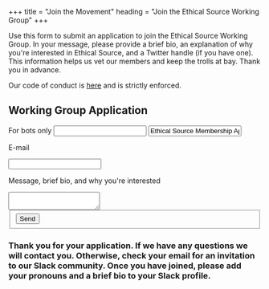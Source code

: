 +++
title = "Join the Movement"
heading = "Join the Ethical Source Working Group"
+++

Use this form to submit an application to join the Ethical Source Working Group. In your message, please provide a brief bio, an explanation of why you're interested in Ethical Source, and a Twitter handle (if you have one). This information helps us vet our members and keep the trolls at bay. Thank you in advance.

Our code of conduct is [here](/community-code-of-conduct) and is strictly enforced.

<h2>Working Group Application</h2>
<div class="form-container form-container-card">
  <form class="send_message_form message form" name="apply" method="post" action="/" data-modal-id="modal-notify" data-netlify="true" netlify-honeypot="bot-field">
    <div class="form-group">
      <label class="hidden">
        <span>For bots only</span>
        <input name="bot-field">
        <input name="subject" value="Ethical Source Membership Application">
      </label>
    </div>
    <div class="form-group">
      <label>
        <p>E-mail</p>
        <input name="email" type="email" required>
      </label>
      </div>
      <div class="form-group">
      <label>
        <p>Message, brief bio, and why you're interested</p>
        <textarea name="message" required></textarea>
      </label>
    <fieldset>
      <button type="submit" class="button">Send</button>
    </fieldset>
  </form>
</div>

<h3 class="hidden">
  Thank you for your application. If we have any questions we will contact you. Otherwise, check your email for an invitation to our Slack community. Once you have joined, please add your pronouns and a brief bio to your Slack profile.
</h3>
